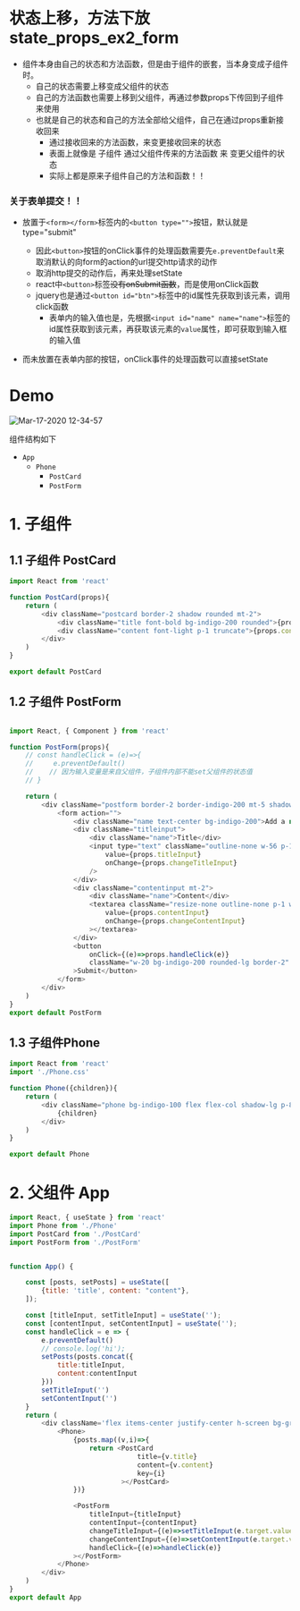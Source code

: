 
# 状态上移，方法下放 state_props_ex2_form 

- 组件本身由自己的状态和方法函数，但是由于组件的嵌套，当本身变成子组件时。
  - 自己的状态需要上移变成父组件的状态
  - 自己的方法函数也需要上移到父组件，再通过参数props下传回到子组件来使用
  - 也就是自己的状态和自己的方法全部给父组件，自己在通过props重新接收回来
    - 通过接收回来的方法函数，来变更接收回来的状态
    - 表面上就像是 子组件 通过父组件传来的方法函数 来 变更父组件的状态
    - 实际上都是原来子组件自己的方法和函数！！


### 关于表单提交！！
- 放置于`<form></form>`标签内的`<button type="">`按钮，默认就是type="submit"
  - 因此`<button>`按钮的onClick事件的处理函数需要先`e.preventDefault`来取消默认的向form的action的url提交http请求的动作
  - 取消http提交的动作后，再来处理setState
  - react中`<button>`标签~~没有onSubmit函数~~，而是使用onClick函数
  - jquery也是通过`<button id="btn">`标签中的id属性先获取到该元素，调用click函数
    - 表单内的输入值也是，先根据`<input id="name" name="name">`标签的id属性获取到该元素，再获取该元素的`value`属性，即可获取到输入框的输入值
  
- 而未放置在表单内部的按钮，onClick事件的处理函数可以直接setState

# Demo

![Mar-17-2020 12-34-57](https://user-images.githubusercontent.com/26485327/76822380-c4b12100-684b-11ea-952b-1ebb6c1e8460.gif)

组件结构如下
- `App`
  - `Phone`
    - `PostCard`
    - `PostForm`
# 1. 子组件
## 1.1 子组件 PostCard
```javascript
import React from 'react'

function PostCard(props){
    return (
        <div className="postcard border-2 shadow rounded mt-2">
            <div className="title font-bold bg-indigo-200 rounded">{props.title}</div>
            <div className="content font-light p-1 truncate">{props.content}</div>
        </div>
    )
}

export default PostCard
```


## 1.2 子组件 PostForm

```javascript

import React, { Component } from 'react'

function PostForm(props){
    // const handleClick = (e)=>{
    //     e.preventDefault()
    //    // 因为输入变量是来自父组件，子组件内部不能set父组件的状态值
    // }

    return (
        <div className="postform border-2 border-indigo-200 mt-5 shadow-md">
            <form action="">
                <div className="name text-center bg-indigo-200">Add a new post</div>
                <div className="titleinput">
                    <div className="name">Title</div>
                    <input type="text" className="outline-none w-56 p-1 text-gray-600"
                        value={props.titleInput}
                        onChange={props.changeTitleInput}
                    />
                </div>
                <div className="contentinput mt-2">
                    <div className="name">Content</div>
                    <textarea className="resize-none outline-none p-1 w-56 text-gray-600" 
                        value={props.contentInput}
                        onChange={props.changeContentInput}
                    ></textarea>
                </div>
                <button 
                    onClick={(e)=>props.handleClick(e)}
                    className="w-20 bg-indigo-200 rounded-lg border-2"
                >Submit</button>
            </form>
        </div>
    )
}
export default PostForm
```
## 1.3 子组件Phone
```javascript
import React from 'react'
import './Phone.css'

function Phone({children}){
    return (
        <div className="phone bg-indigo-100 flex flex-col shadow-lg p-8 overflow-scroll">
            {children}
        </div>
    )
}

export default Phone
```

# 2. 父组件 App

```javascript
import React, { useState } from 'react'
import Phone from './Phone'
import PostCard from './PostCard'
import PostForm from './PostForm'


function App() {

    const [posts, setPosts] = useState([
        {title: 'title', content: "content"},
    ]);

    const [titleInput, setTitleInput] = useState('');
    const [contentInput, setContentInput] = useState('');
    const handleClick = e => {
        e.preventDefault()
        // console.log('hi');
        setPosts(posts.concat({
            title:titleInput,
            content:contentInput
        }))
        setTitleInput('')
        setContentInput('')
    }
    return (
        <div className='flex items-center justify-center h-screen bg-gray-100'>
            <Phone>
                {posts.map((v,i)=>{
                    return <PostCard
                                title={v.title}
                                content={v.content}
                                key={i}
                            ></PostCard>
                })}

                <PostForm
                    titleInput={titleInput}
                    contentInput={contentInput}
                    changeTitleInput={(e)=>setTitleInput(e.target.value)}
                    changeContentInput={(e)=>setContentInput(e.target.value)}
                    handleClick={(e)=>handleClick(e)}
                ></PostForm>
            </Phone>
        </div>
    )
}
export default App
```







